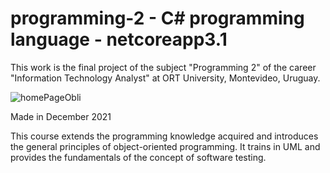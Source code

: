 # programming-2 - C# programming language - netcoreapp3.1

This work is the final project of the subject "Programming 2" of the career "Information Technology Analyst" at ORT University, Montevideo, Uruguay.


![homePageObli](https://user-images.githubusercontent.com/52109292/196541854-c5271682-98a0-4f19-8f7c-e929cf1b4233.jpg)


Made in December 2021

This course extends the programming knowledge acquired and introduces the general principles of object-oriented programming. It trains in UML and provides the fundamentals of the concept of software testing.
